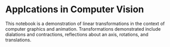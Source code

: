 # Applcations in Computer Vision

This notebook is a demonstration of linear transformations in the context of computer graphics and animation.
Transformations demonstrated include dialations and contractions, reflections about an axis, rotations, and translations.

